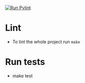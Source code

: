[![Run Pylint](https://github.com/Civil-Data/Grupp24/actions/workflows/pylint.yml/badge.svg)](https://github.com/Civil-Data/Grupp24/actions/workflows/pylint.yml)

# Lint
- To lint the whole project run `make`
# Run tests
- make test
